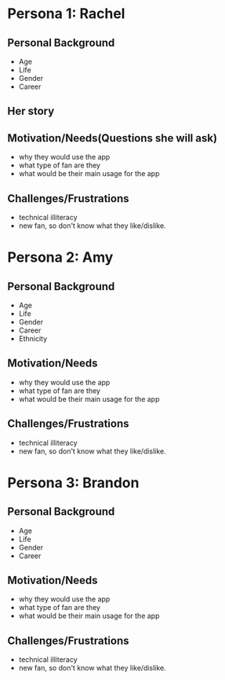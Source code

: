 # Persona 1: Rachel

## Personal Background

- Age
- Life
- Gender
- Career


## Her story



## Motivation/Needs(Questions she will ask)
- why they would use the app
- what type of fan are they
- what would be their main usage for the app


## Challenges/Frustrations
- technical illiteracy
- new fan, so don't know what they like/dislike.





# Persona 2: Amy

## Personal Background

- Age
- Life
- Gender
- Career
- Ethnicity

## Motivation/Needs
- why they would use the app
- what type of fan are they
- what would be their main usage for the app


## Challenges/Frustrations
- technical illiteracy
- new fan, so don't know what they like/dislike.


# Persona 3: Brandon

## Personal Background

- Age
- Life
- Gender
- Career

## Motivation/Needs
- why they would use the app
- what type of fan are they
- what would be their main usage for the app


## Challenges/Frustrations
- technical illiteracy
- new fan, so don't know what they like/dislike.




